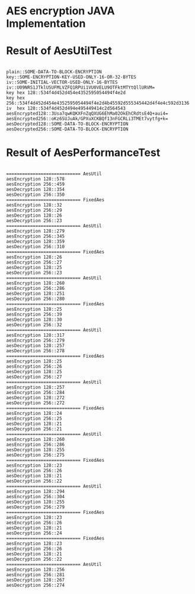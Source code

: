 
# AES encryption JAVA Implementation

# Result of AesUtilTest
<pre><code>
plain::SOME-DATA-TO-BLOCK-ENCRYPTION
key::SOME-ENCRYPTION-KEY-USED-ONLY-16-OR-32-BYTES
iv::SOME-INITIAL-VECTOR-USED-ONLY-16-BYTES
iv::U09NRS1JTklUSUFMLVZFQ1RPUi1VU0VELU9OTFktMTYtQllURVM=
key hex 128::534f4d452d454e4352595054494f4e2d
key hex 256::534f4d452d454e4352595054494f4e2d4b45592d555345442d4f4e4c592d3136
iv  hex 128::534f4d452d494e495449414c2d564543
aesEncrypted128::3Usa7qwKQKXFnZqQXUG6EhMa02OkEhCRdtsE4Q+aui4=
aesEncrypted256::oKz6SUJuAk/GPXuXCKBQf13nFGCRLi3TMEt7vytfg+k=
aesDecrypted128::SOME-DATA-TO-BLOCK-ENCRYPTION
aesDecrypted256::SOME-DATA-TO-BLOCK-ENCRYPTION
</code></pre>

# Result of AesPerformanceTest
<pre><code>
============================ AesUtil
aesEncryption 128::578
aesEncryption 256::459
aesDecryption 128::354
aesDecryption 256::350
============================ FixedAes
aesEncryption 128::32
aesEncryption 256::29
aesDecryption 128::26
aesDecryption 256::23
============================ AesUtil
aesEncryption 128::279
aesEncryption 256::345
aesDecryption 128::359
aesDecryption 256::310
============================ FixedAes
aesEncryption 128::26
aesEncryption 256::27
aesDecryption 128::25
aesDecryption 256::23
============================ AesUtil
aesEncryption 128::260
aesEncryption 256::286
aesDecryption 128::251
aesDecryption 256::280
============================ FixedAes
aesEncryption 128::25
aesEncryption 256::39
aesDecryption 128::30
aesDecryption 256::32
============================ AesUtil
aesEncryption 128::317
aesEncryption 256::279
aesDecryption 128::257
aesDecryption 256::278
============================ FixedAes
aesEncryption 128::25
aesEncryption 256::26
aesDecryption 128::25
aesDecryption 256::27
============================ AesUtil
aesEncryption 128::257
aesEncryption 256::284
aesDecryption 128::272
aesDecryption 256::272
============================ FixedAes
aesEncryption 128::24
aesEncryption 256::25
aesDecryption 128::21
aesDecryption 256::21
============================ AesUtil
aesEncryption 128::260
aesEncryption 256::286
aesDecryption 128::255
aesDecryption 256::275
============================ FixedAes
aesEncryption 128::23
aesEncryption 256::26
aesDecryption 128::21
aesDecryption 256::22
============================ AesUtil
aesEncryption 128::294
aesEncryption 256::304
aesDecryption 128::255
aesDecryption 256::279
============================ FixedAes
aesEncryption 128::23
aesEncryption 256::26
aesDecryption 128::21
aesDecryption 256::24
============================ FixedAes
aesEncryption 128::23
aesEncryption 256::26
aesDecryption 128::21
aesDecryption 256::22
============================ AesUtil
aesEncryption 128::256
aesEncryption 256::281
aesDecryption 128::267
aesDecryption 256::274
</code></pre>
